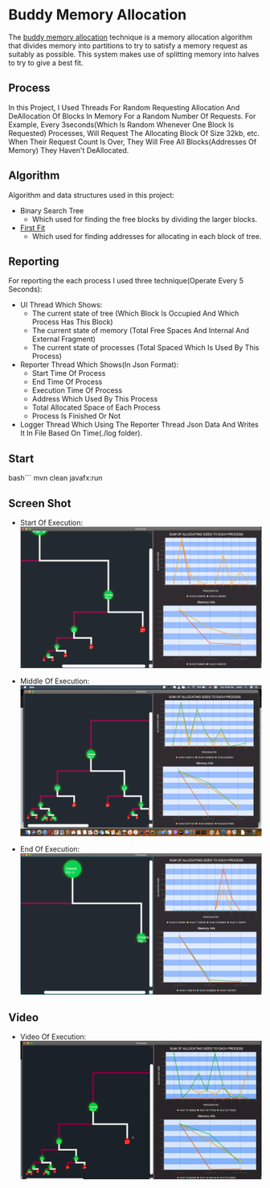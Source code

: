 # Buddy Memory Allocation 

The [buddy memory allocation](https://en.wikipedia.org/wiki/Buddy_memory_allocation)  technique is a memory allocation algorithm that divides memory into partitions to try to satisfy a memory request as suitably as possible. This system makes use of splitting memory into halves to try to give a best fit.

## Process
In this Project, I Used Threads For Random Requesting Allocation And DeAllocation Of Blocks In Memory For a Random Number Of Requests.
For Example, Every 3seconds(Which Is Random Whenever One Block Is Requested) Processes, Will Request The Allocating Block Of Size 32kb, etc.
When Their Request Count Is Over, They Will Free All Blocks(Addresses Of Memory) They Haven't DeAllocated.   

## Algorithm 
Algorithm and data structures used in this project:
   * Binary Search Tree
        - Which used for finding the free blocks by dividing the larger blocks.
   * [First Fit](https://www.geeksforgeeks.org/program-first-fit-algorithm-memory-management/) 
        - Which used for finding addresses for allocating in each block of tree.

## Reporting 
For reporting the each process I used three technique(Operate Every 5 Seconds):
   * UI Thread Which Shows:
        - The current state of tree (Which Block Is Occupied And Which Process Has This Block) 
        - The current state of memory (Total Free Spaces And Internal And External Fragment)
        - The current state of processes (Total Spaced Which Is Used By This Process)
   * Reporter Thread Which Shows(In Json Format):
        - Start Time Of Process
        - End Time Of Process
        - Execution Time Of Process
        - Address Which Used By This Process
        - Total Allocated Space of Each Process 
        - Process Is Finished Or Not
   * Logger Thread Which Using The Reporter Thread Json Data And Writes It In File Based On Time(./log folder). 

## Start 
bash```
    mvn clean javafx:run
‍‍‍‍‍‍

## Screen Shot
* Start Of Execution:
    ![alt text](./ScreenShotsAndVideos/start.png "Title")

* Middle Of Execution:
    ![alt text](./ScreenShotsAndVideos/middle.png "Title")

* End Of Execution:
    ![alt text](./ScreenShotsAndVideos/end.png "Title")

## Video
* Video Of Execution:
    ![alt text](./ScreenShotsAndVideos/process_video.gif "Title")

